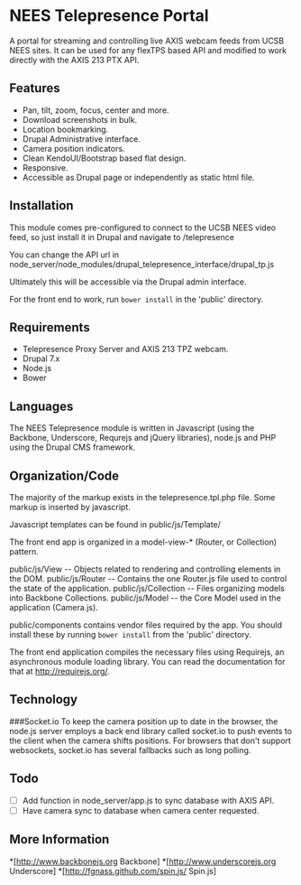 NEES Telepresence Portal
========================

A portal for streaming and controlling live AXIS webcam feeds from UCSB NEES sites. It can be used for any flexTPS based API and modified to work directly with the AXIS 213 PTX API.

Features
--------
* Pan, tilt, zoom, focus, center and more.
* Download screenshots in bulk.
* Location bookmarking.
* Drupal Administrative interface.
* Camera position indicators.
* Clean KendoUI/Bootstrap based flat design.
* Responsive.
* Accessible as Drupal page or independently as static html file.

Installation
------------
This module comes pre-configured to connect to the UCSB NEES video feed, so just install it in Drupal and navigate to /telepresence

You can change the API url in node_server/node_modules/drupal_telepresence_interface/drupal_tp.js

Ultimately this will be accessible via the Drupal admin interface.

For the front end to work, run ``` bower install ``` in the 'public' directory.

Requirements
------------
* Telepresence Proxy Server and AXIS 213 TPZ webcam.
* Drupal 7.x
* Node.js
* Bower

Languages
---------

The NEES Telepresence module is written in Javascript (using the Backbone, Underscore, Requrejs and jQuery libraries), node.js and PHP using the Drupal CMS framework.

Organization/Code
------------

The majority of the markup exists in the telepresence.tpl.php file. Some markup is inserted by javascript.

Javascript templates can be found in public/js/Template/

The front end app is organized in a model-view-* (Router, or Collection) pattern.

public/js/View -- Objects related to rendering and controlling elements in the DOM.
public/js/Router -- Contains the one Router.js file used to control the state of the application.
public/js/Collection -- Files organizing models into Backbone Collections.
public/js/Model -- the Core Model used in the application (Camera.js).

public/components contains vendor files required by the app. You should install these by running ```bower install``` from the 'public' directory.

The front end application compiles the necessary files using Requirejs, an asynchronous module loading library. You can read the documentation for that at http://requirejs.org/.

Technology
----------

###Socket.io
To keep the camera position up to date in the browser, the node.js server employs a back end library called socket.io to push events to the client when the camera shifts positions. For browsers that don't support websockets, socket.io has several fallbacks such as long polling.

Todo
----

- [ ] Add function in node_server/app.js to sync database with AXIS API.
- [ ] Have camera sync to database when camera center requested.

More Information
----------------

*[http://www.backbonejs.org Backbone]
*[http://www.underscorejs.org Underscore]
*[http://fgnass.github.com/spin.js/ Spin.js]
